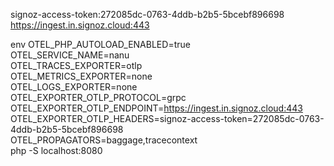 signoz-access-token:272085dc-0763-4ddb-b2b5-5bcebf896698
https://ingest.in.signoz.cloud:443

env OTEL_PHP_AUTOLOAD_ENABLED=true \
    OTEL_SERVICE_NAME=nanu \
    OTEL_TRACES_EXPORTER=otlp \
    OTEL_METRICS_EXPORTER=none \
    OTEL_LOGS_EXPORTER=none \
    OTEL_EXPORTER_OTLP_PROTOCOL=grpc \
    OTEL_EXPORTER_OTLP_ENDPOINT=https://ingest.in.signoz.cloud:443 \
          OTEL_EXPORTER_OTLP_HEADERS=signoz-access-token=272085dc-0763-4ddb-b2b5-5bcebf896698 \
    OTEL_PROPAGATORS=baggage,tracecontext \
    php -S localhost:8080